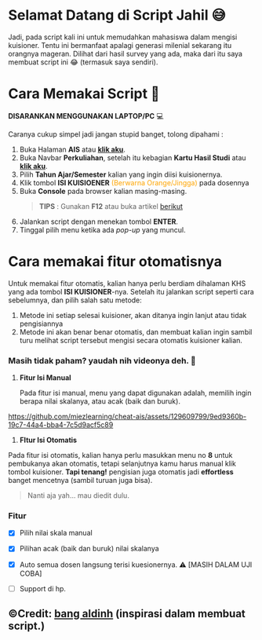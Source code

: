 # Selamat Datang di Script Jahil 😅

Jadi, pada script kali ini untuk memudahkan mahasiswa dalam mengisi kuisioner. Tentu ini bermanfaat apalagi generasi milenial sekarang itu orangnya mageran. Dilihat dari hasil survey yang ada, maka dari itu saya membuat script ini 😂 (termasuk saya sendiri).


# Cara Memakai Script 🤖

**DISARANKAN MENGGUNAKAN LAPTOP/PC** 💻

Caranya cukup simpel jadi jangan stupid banget, tolong dipahami :

1. Buka Halaman **AIS** atau [**klik aku**](https://ais.unmul.ac.id/).
2. Buka Navbar **Perkuliahan**, setelah itu kebagian **Kartu Hasil Studi** atau [**klik aku**](https://ais.unmul.ac.id/mahasiswa/khs).
3. Pilih **Tahun Ajar/Semester** kalian yang ingin diisi kuisionernya.
4. Klik tombol **ISI KUISIOENER** <span style="color:orange"> (Berwarna Orange/Jingga) </span> pada dosennya 
5. Buka **Console** pada browser kalian masing-masing.
   > **TIPS** : Gunakan **F12** atau buka artikel [berikut](https://sko.dev/referensi/javascript/menulis-js-pada-console-browser)
6. Jalankan script dengan menekan tombol **ENTER**.
7. Tinggal pilih menu ketika ada *pop-up* yang muncul.



# Cara memakai fitur otomatisnya 

Untuk memakai fitur otomatis, kalian hanya perlu berdiam dihalaman KHS yang ada tombol **ISI KUISIONER**-nya. Setelah itu jalankan script seperti cara sebelumnya, dan pilih salah satu metode:

1. Metode ini setiap selesai kuisioner, akan ditanya ingin lanjut atau tidak pengisiannya 
2. Metode ini akan benar benar otomatis, dan membuat kalian ingin sambil turu melihat script tersebut mengisi secara otomatis kuisioner kalian.

### Masih tidak paham? yaudah nih videonya deh. 😤

1. **Fitur Isi Manual**
   
   Pada fitur isi manual, menu yang dapat digunakan adalah, memilih ingin berapa nilai skalanya, atau acak (baik dan buruk).
   

https://github.com/miezlearning/cheat-ais/assets/129609799/9ed9360b-19c7-44a4-bba4-7c5d9acf5c89




1. **FItur Isi Otomatis**

Pada fitur isi otomatis, kalian hanya perlu masukkan menu no **8** untuk pembukanya akan otomatis, tetapi selanjutnya kamu harus manual klik tombol kuisioner. **Tapi tenang!** pengisian juga otomatis jadi **effortless** banget mencetnya (sambil turuan juga bisa).

> Nanti aja yah... mau diedit dulu.


### Fitur
- [x] Pilih nilai skala manual
- [x] Pilihan acak (baik dan buruk) nilai skalanya 
- [x] Auto semua dosen langsung terisi kuesionernya. ⚠ [MASIH DALAM UJI COBA]
- [ ] Support di hp.










## ©Credit: [bang aldinh](https://github.com/aldinh777/cheat-sia/tree/master/source) (inspirasi dalam membuat script.)
